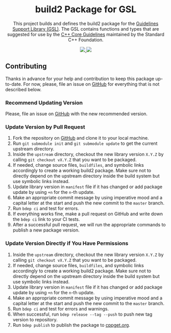 <h1 align="center">
    build2 Package for GSL
</h1>

<p align="center">
    This project builds and defines the build2 package for the <a href="https://github.com/microsoft/GSL">Guidelines Support Library (GSL)</a>.
    The GSL contains functions and types that are suggested for use by the <a href="https://github.com/isocpp/CppCoreGuidelines">C++ Core Guidelines</a> maintained by the Standard C++ Foundation.
</p>

<p align="center">
    <a href="https://cppget.org/gsl">
        <img src="https://img.shields.io/website/https/cppget.org/gsl.svg?down_message=offline&label=cppget.org&style=for-the-badge&up_color=blue&up_message=online">
    </a>
    <a href="https://queue.cppget.org/gsl">
        <img src="https://img.shields.io/website/https/queue.cppget.org/gsl.svg?down_message=empty&down_color=blue&label=queue.cppget.org&style=for-the-badge&up_color=orange&up_message=running">
    </a>
</p>

## Contributing
Thanks in advance for your help and contribution to keep this package up-to-date.
For now, please, file an issue on [GitHub](https://github.com/build2-packaging/gsl/issues) for everything that is not described below.

### Recommend Updating Version
Please, file an issue on [GitHub](https://github.com/build2-packaging/gsl/issues) with the new recommended version.

### Update Version by Pull Request
1. Fork the repository on [GitHub](https://github.com/build2-packaging/gsl) and clone it to your local machine.
2. Run `git submodule init` and `git submodule update` to get the current upstream directory.
3. Inside the `upstream` directory, checkout the new library version `X.Y.Z` by calling `git checkout vX.Y.Z` that you want to be packaged.
4. If needed, change source files, `buildfiles`, and symbolic links accordingly to create a working build2 package. Make sure not to directly depend on the upstream directory inside the build system but use symbolic links instead.
5. Update library version in `manifest` file if it has changed or add package update by using `+n` for the `n`-th update.
6. Make an appropriate commit message by using imperative mood and a capital letter at the start and push the new commit to the `master` branch.
7. Run `bdep ci` and test for errors.
8. If everything works fine, make a pull request on GitHub and write down the `bdep ci` link to your CI tests.
9. After a successful pull request, we will run the appropriate commands to publish a new package version.

### Update Version Directly if You Have Permissions
1. Inside the `upstream` directory, checkout the new library version `X.Y.Z` by calling `git checkout vX.Y.Z` that you want to be packaged.
2. If needed, change source files, `buildfiles`, and symbolic links accordingly to create a working build2 package. Make sure not to directly depend on the upstream directory inside the build system but use symbolic links instead.
3. Update library version in `manifest` file if it has changed or add package update by using `+n` for the `n`-th update.
4. Make an appropriate commit message by using imperative mood and a capital letter at the start and push the new commit to the `master` branch.
5. Run `bdep ci` and test for errors and warnings.
6. When successful, run `bdep release --tag --push` to push new tag version to repository.
7. Run `bdep publish` to publish the package to [cppget.org](https://cppget.org).
